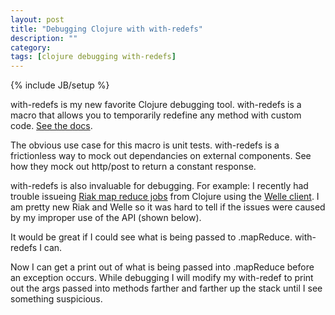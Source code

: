 ```yaml
---
layout: post
title: "Debugging Clojure with with-redefs"
description: ""
category: 
tags: [clojure debugging with-redefs]
---
```

{% include JB/setup %}

<p>
with-redefs is my new favorite Clojure debugging tool. with-redefs is a macro that allows you to temporarily
redefine any method with custom code. <a href="http://clojuredocs.org/clojure_core/clojure.core/with-redefs" target="_blank">
See the docs</a>. 
</p>
<p>
The obvious use case for this macro is unit tests. with-redefs is a frictionless way to mock out dependancies on external components.
See how they mock out http/post to return a constant response.
</p>

<script src="https://gist.github.com/mattmiller/5279712.js"> </script>

<p>
with-redefs is also invaluable for debugging. For example: I recently had trouble issueing 
<a href="http://docs.basho.com/riak/latest/tutorials/querying/MapReduce/" target="_blank">Riak map reduce jobs</a> from Clojure using the 
<a href="https://github.com/michaelklishin/welle" target="_blank">Welle client</a>. I am pretty new Riak and Welle so it was hard to tell
if the issues were caused by my improper use of the API (shown below).    
</p>

<script src="https://gist.github.com/mattmiller/5279871.js"> </script>

<p>
It would be great if I could see what is being passed to .mapReduce. with-redefs I can.
</p>

<script src="https://gist.github.com/mattmiller/5279990.js"> </script>

<p>
Now I can get a print out of what is being passed into .mapReduce before an exception occurs. While debugging I will modify my with-redef to print out the
args passed into methods farther and farther up the stack until I see something suspicious.
</p>